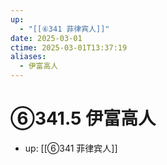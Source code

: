 ```yaml
---
up:
  - "[[⑥341 菲律宾人]]"
date: 2025-03-01
ctime: 2025-03-01T13:37:19
aliases:
  - 伊富高人
---
```


# ⑥341.5 伊富高人

- up: [[⑥341 菲律宾人]]
